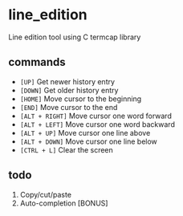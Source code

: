 # line_edition
Line edition tool using C termcap library

## commands

- `[UP]` Get newer history entry
- `[DOWN]` Get older history entry
- `[HOME]` Move cursor to the beginning
- `[END]` Move cursor to the end
- `[ALT + RIGHT]` Move cursor one word forward
- `[ALT + LEFT]` Move cursor one word backward
- `[ALT + UP]` Move cursor one line above
- `[ALT + DOWN]` Move cursor one line below
- `[CTRL + L]` Clear the screen

## todo

1. Copy/cut/paste
2. Auto-completion [BONUS]
